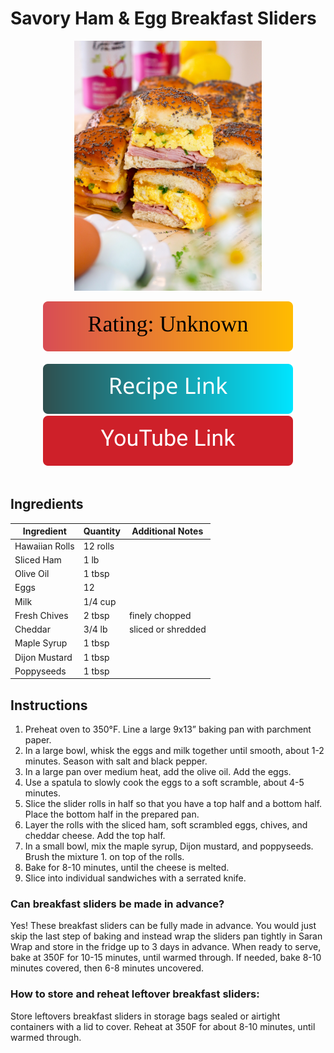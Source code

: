 # Savory Ham & Egg Breakfast Sliders
<p align="center">
  <img src="images/savory-ham-egg-breakfast-sliders.jpg" width="300" height="400">
</p>

<div align="center">
  <img src="../graphics/svg/stars-unknown.svg" alt="Rating">
</div>

<br>

<div align="center">
  <a href="https://www.abrightmoment.com/recipes/savory-ham-egg-breakfast-sliders">
    <img src="../graphics/svg/link-button-recipe.svg" alt="Recipe Link">
  </a>
</div>

<div align="center">
  <a href="https://youtu.be/-8hLKZqaynY">
    <img src="../graphics/svg/link-button-youtube.svg" alt="YouTube Link">
  </a>
</div>

<br>

## Ingredients
| Ingredient | Quantity | Additional Notes |
| --- | --- | --- |
| Hawaiian Rolls | 12 rolls |
| Sliced Ham | 1 lb |
| Olive Oil | 1 tbsp |
| Eggs | 12 |
| Milk | 1/4 cup |
| Fresh Chives | 2 tbsp | finely chopped |
| Cheddar | 3/4 lb | sliced or shredded |
| Maple Syrup | 1 tbsp |
| Dijon Mustard | 1 tbsp |
| Poppyseeds | 1 tbsp |


## Instructions
1. Preheat oven to 350°F. Line a large 9x13” baking pan with parchment paper.
1. In a large bowl, whisk the eggs and milk together until smooth, about 1-2 minutes. Season with salt and black pepper.
1. In a large pan over medium heat, add the olive oil. Add the eggs.
1. Use a spatula to slowly cook the eggs to a soft scramble, about 4-5 minutes.
1. Slice the slider rolls in half so that you have a top half and a bottom half. Place the bottom half in the prepared pan.
1. Layer the rolls with the sliced ham, soft scrambled eggs, chives, and cheddar cheese. Add the top half.
1. In a small bowl, mix the maple syrup, Dijon mustard, and poppyseeds. Brush the mixture 1. on top of the rolls.
1. Bake for 8-10 minutes, until the cheese is melted.
1. Slice into individual sandwiches with a serrated knife.

### Can breakfast sliders be made in advance?
Yes! These breakfast sliders can be fully made in advance. You would just skip the last step of baking and instead wrap the sliders pan tightly in Saran Wrap and store in the fridge up to 3 days in advance. When ready to serve, bake at 350F for 10-15 minutes, until warmed through. If needed, bake 8-10 minutes covered, then 6-8 minutes uncovered.

### How to store and reheat leftover breakfast sliders:
Store leftovers breakfast sliders in storage bags sealed or airtight containers with a lid to cover. Reheat at 350F for about 8-10 minutes, until warmed through.
